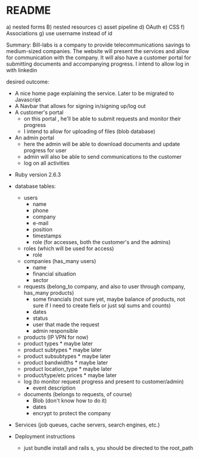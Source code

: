 # README
a) nested forms
B) nested resources
c) asset pipeline
d) OAuth
e) CSS
f) Associations
g) use username instead of id

Summary:
Bill-labs is a company to provide telecommunications savings to medium-sized companies. The website will present the services and allow for communication with the company. It will also have a customer portal for submitting documents and accompanying progress. I intend to allow log in with linkedin

desired outcome:
- A nice home page explaining the service. Later to be migrated to Javascript
- A Navbar that allows for signing in/signing up/log out
- A customer's portal
	- on this portal , he'll be able to submit requests and monitor their progress
	- I intend to allow for uploading of files (blob database)
- An admin portal
	- here the admin will be able to download documents and update progress for user
	- admin will also be able to send communications to the customer
	- log on all activities

* Ruby version
	2.6.3

* database tables:
	- users
		- name
		- phone
		- company
		- e-mail
		- position
		- timestamps
		- role (for accesses, both the customer's and the admins)
	- roles (which will be used for access)
		- role
	- companies (has_many users)
		- name
		- financial situation
		- sector
	- requests (belong_to company, and also to user through company, has_many products)
		- some financials (not sure yet, maybe balance of products, not sure if I need to create 				fiels or just sql sums and counts)
		- dates
		- status
		- user that made the request
		- admin responsible
	- products (IP VPN for now)
	- product types * maybe later
	- product subtypes * maybe later
	- product subsubtypes * maybe later
	- product bandwidths * maybe later
	- product location_type * maybe later
	- product/type/etc prices * maybe later
	- log (to monitor request progress and present to customer/admin)
		- event description
	- documents (belongs to requests, of course)
		- Blob (don't know how to do it)
		- dates
		* encrypt to protect the company

* Services (job queues, cache servers, search engines, etc.)

* Deployment instructions
	- just bundle install and rails s, you should be directed to the root_path




